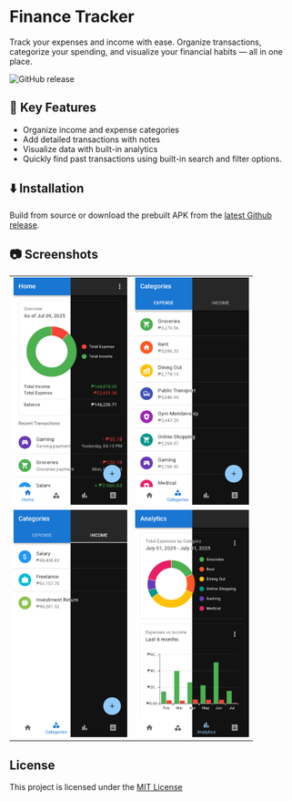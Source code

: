 # Finance Tracker

Track your expenses and income with ease. Organize transactions, categorize your spending, and
visualize your financial habits — all in one place.

![GitHub release](https://img.shields.io/github/v/release/angeloyana/finance-tracker)

## 🚀 Key Features

- Organize income and expense categories
- Add detailed transactions with notes
- Visualize data with built-in analytics
- Quickly find past transactions using built-in search and filter options.

## ⬇️ Installation

Build from source or download the prebuilt APK from the [latest Github release](https://github.com/angeloyana/finance-tracker/releases/latest).

## 📷 Screenshots

<div align="center">
  <table>
    <tr>
      <td><img src="./assets/screenshots/screenshot-01.png" width="200"/></td>
      <td><img src="./assets/screenshots/screenshot-02.png" width="200"/></td>
    </tr>
    <tr>
      <td><img src="./assets/screenshots/screenshot-03.png" width="200"/></td>
      <td><img src="./assets/screenshots/screenshot-04.png" width="200"/></td>
    </tr>
  </table>
</div>

## License

This project is licensed under the [MIT License](./LICENSE)

